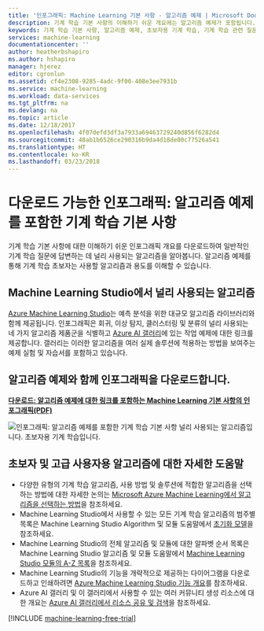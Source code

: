 ```yaml
---
title: '인포그래픽: Machine Learning 기본 사항 - 알고리즘 예제 | Microsoft Docs'
description: 기계 학습 기본 사항의 이해하기 쉬운 개요에는 알고리즘 예제가 포함됩니다. 다운로드 가능한 인포그래픽은 대부분의 기계 학습 관련 질문을 다룹니다.
keywords: 기계 학습 기본 사항, 알고리즘 예제, 초보자용 기계 학습, 기계 학습 관련 질문, 널리 사용되는 알고리즘, 알고리즘 인포그래픽
services: machine-learning
documentationcenter: ''
author: heatherbshapiro
ms.author: hshapiro
manager: hjerez
editor: cgronlun
ms.assetid: cf4e2308-9285-4adc-9f00-408e3ee7931b
ms.service: machine-learning
ms.workload: data-services
ms.tgt_pltfrm: na
ms.devlang: na
ms.topic: article
ms.date: 12/18/2017
ms.openlocfilehash: 4f07defd3df3a7933a69463729240d856f6282d4
ms.sourcegitcommit: 48ab1b6526ce290316b9da4d18de00c77526a541
ms.translationtype: HT
ms.contentlocale: ko-KR
ms.lasthandoff: 03/23/2018
---
```

# <a name="downloadable-infographic-machine-learning-basics-with-algorithm-examples"></a>다운로드 가능한 인포그래픽: 알고리즘 예제를 포함한 기계 학습 기본 사항
기계 학습 기본 사항에 대한 이해하기 쉬운 인포그래픽 개요를 다운로드하여 일반적인 기계 학습 질문에 답변하는 데 널리 사용되는 알고리즘을 알아봅니다. 알고리즘 예제를 통해 기계 학습 초보자는 사용할 알고리즘과 용도를 이해할 수 있습니다.

## <a name="popular-algorithms-in-machine-learning-studio"></a>Machine Learning Studio에서 널리 사용되는 알고리즘
[Azure Machine Learning Studio](https://studio.azureml.net/)는 예측 분석을 위한 대규모 알고리즘 라이브러리와 함께 제공됩니다. 인포그래픽은 회귀, 이상 탐지, 클러스터링 및 분류의 널리 사용되는 네 가지 알고리즘 제품군을 식별하고 [Azure AI 갤러리](https://gallery.cortanaintelligence.com/)에 있는 작업 예제에 대한 링크를 제공합니다. 갤러리는 이러한 알고리즘을 여러 실제 솔루션에 적용하는 방법을 보여주는 예제 실험 및 자습서를 포함하고 있습니다.

## <a name="download-the-infographic-with-algorithm-examples"></a>알고리즘 예제와 함께 인포그래픽을 다운로드합니다.
**[다운로드: 알고리즘 예제에 대한 링크를 포함하는 Machine Learning 기본 사항의 인포그래픽(PDF)](http://download.microsoft.com/download/0/5/A/05AE6B94-E688-403E-90A5-6035DBE9EEC5/machine-learning-basics-infographic-with-algorithm-examples.pdf)**

![인포그래픽: 알고리즘 예제를 포함한 기계 학습 기본 사항 널리 사용되는 알고리즘입니다. 초보자용 기계 학습입니다.](./media/basics-infographic-with-algorithm-examples/machine-learning-basics-infographic-with-algorithm-examples.png)

## <a name="more-help-with-algorithms-for-beginners-and-advanced-users"></a>초보자 및 고급 사용자용 알고리즘에 대한 자세한 도움말
* 다양한 유형의 기계 학습 알고리즘, 사용 방법 및 솔루션에 적합한 알고리즘을 선택하는 방법에 대한 자세한 논의는 [Microsoft Azure Machine Learning에서 알고리즘을 선택하는 방법](algorithm-choice.md)을 참조하세요.
* Machine Learning Studio에서 사용할 수 있는 모든 기계 학습 알고리즘의 범주별 목록은 Machine Learning Studio Algorithm 및 모듈 도움말에서 [초기화 모델][initialize-model]을 참조하세요.
* Machine Learning Studio의 전체 알고리즘 및 모듈에 대한 알파벳 순서 목록은 Machine Learning Studio 알고리즘 및 모듈 도움말에서 [Machine Learning Studio 모듈의 A-Z 목록][a-z-list]을 참조하세요.
* Machine Learning Studio의 기능을 개략적으로 제공하는 다이어그램을 다운로드하고 인쇄하려면 [Azure Machine Learning Studio 기능 개요](studio-overview-diagram.md)를 참조하세요.
* Azure AI 갤러리 및 이 갤러리에서 사용할 수 있는 여러 커뮤니티 생성 리소스에 대한 개요는 [Azure AI 갤러리에서 리소스 공유 및 검색](gallery-how-to-use-contribute-publish.md)을 참조하세요.

[!INCLUDE [machine-learning-free-trial](../../../includes/machine-learning-free-trial.md)]

<!-- Module References -->
[a-z-list]: https://msdn.microsoft.com/library/azure/dn906033.aspx
[initialize-model]: https://msdn.microsoft.com/library/azure/0c67013c-bfbc-428b-87f3-f552d8dd41f6/
[k-means-clustering]: https://msdn.microsoft.com/library/azure/5049a09b-bd90-4c4e-9b46-7c87e3a36810/
[one-vs-all-multiclass]: https://msdn.microsoft.com/library/azure/7191efae-b4b1-4d03-a6f8-7205f87be664/
